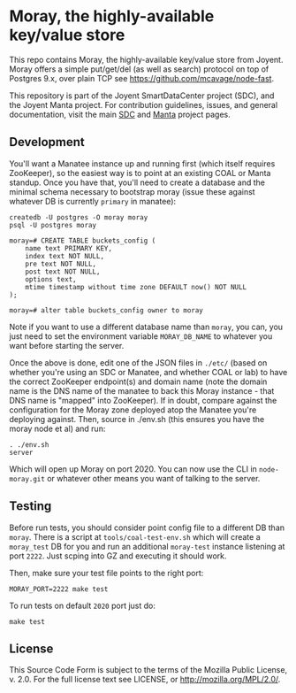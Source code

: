 # Moray, the highly-available key/value store

This repo contains Moray, the highly-available key/value store from Joyent.
Moray offers a simple put/get/del (as well as search) protocol on top of
Postgres 9.x, over plain TCP see <https://github.com/mcavage/node-fast>.

This repository is part of the Joyent SmartDataCenter project (SDC), and the
Joyent Manta project.  For contribution guidelines, issues, and general
documentation, visit the main [SDC](http://github.com/joyent/sdc) and
[Manta](http://github.com/joyent/manta) project pages.

## Development

You'll want a Manatee instance up and running first (which itself requires
ZooKeeper),  so the easiest way is to point at an existing COAL or Manta
standup.  Once you have that, you'll need to create a database and the minimal
schema necessary to bootstrap moray (issue these against whatever DB is
currently `primary` in manatee):

    createdb -U postgres -O moray moray
    psql -U postgres moray

    moray=# CREATE TABLE buckets_config (
        name text PRIMARY KEY,
        index text NOT NULL,
        pre text NOT NULL,
        post text NOT NULL,
        options text,
        mtime timestamp without time zone DEFAULT now() NOT NULL
    );

    moray=# alter table buckets_config owner to moray

Note if you want to use a different database name than `moray`, you can, you
just need to set the environment variable `MORAY_DB_NAME` to whatever you want
before starting the server.

Once the above is done, edit one of the JSON files in `./etc/` (based on whether
you're using an SDC or Manatee, and whether COAL or lab) to have the correct
ZooKeeper endpoint(s) and domain name (note the domain name is the DNS name of
the manatee to back this Moray instance - that DNS name is "mapped" into
ZooKeeper). If in doubt, compare against the configuration for the Moray zone
deployed atop the Manatee you're deploying against. Then, source in ./env.sh
(this ensures you have the moray node et al) and run:

    . ./env.sh
    server

Which will open up Moray on port 2020.  You can now use the CLI in
`node-moray.git` or whatever other means you want of talking to the server.

## Testing

Before run tests, you should consider point config file to a different DB
than `moray`. There is a script at `tools/coal-test-env.sh` which will create
a `moray_test` DB for you and run an additional `moray-test` instance listening
at port `2222`. Just scping into GZ and executing it should work.

Then, make sure your test file points to the right port:

    MORAY_PORT=2222 make test

To run tests on default `2020` port just do:

    make test

## License

This Source Code Form is subject to the terms of the Mozilla Public License, v.
2.0.  For the full license text see LICENSE, or http://mozilla.org/MPL/2.0/.

